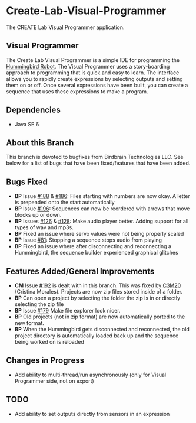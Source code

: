 # Create-Lab-Visual-Programmer
The CREATE Lab Visual Programmer application.

Visual Programmer
-----------
The Create Lab Visual Programmer is a simple IDE for programming the [Hummingbird Robot](http://www.hummingbirdkit.com/). The Visual Programmer uses a story-boarding approach to programming that is quick and easy to learn. The interface allows you to rapidly create expressions  by selecting outputs and setting them on or off. Once several expressions have been built, you can create a sequence that uses these expressions to make a program.

Dependencies
-----------
  * Java SE 6

About this Branch
-----------
This branch is devoted to bugfixes from Birdbrain Technologies LLC. See below for a list of bugs that have been fixed/features that have been added.

Bugs Fixed
----------- 
  * **BP** Issue [#188](/../../issues/188) & [#186](/../../issues/186): Files starting with numbers are now okay. A letter is prepended onto the start automatically
  * **BP** Issue [#196](/../../issues/196): Sequences can now be reordered with arrows that move blocks up or down. 
  * **BP** Issues [#126](/../../issues/126) & [#128](/../../issues/128): Make audio player better. Adding support for all types of wav and mp3s. 
  * **BP** Fixed an issue where servo values were not being properly scaled
  * **BP** Issue [#81](/../../issues/81): Stopping a sequence stops audio from playing
  * **BP** Fixed an issue where after disconnecting and reconnecting a Hummingbird, the sequence builder experienced graphical glitches

Features Added/General Improvements
-----------
  * **CM** Issue [#192](/../../issues/192) is dealt with in this branch. This was fixed by [C3M20](https://github.com/C3M20) (Cristina Morales). Projects are now zip files stored inside of a folder.
  * **BP** Can open a project by selecting the folder the zip is in or directly selecting the zip file
  * **BP** Issue [#179](/../../issues/179) Make file explorer look nicer.
  * **BP** Old projects (not in zip format) are now automatically ported to the new format.
  * **BP** When the Hummingbird gets disconnected and reconnected, the old project directory is automatically loaded back up and the sequence being worked on is reloaded

Changes in Progress
-----------
  * Add ability to multi-thread/run asynchronously (only for Visual Programmer side, not on export)
  
TODO
-----------
  * Add ability to set outputs directly from sensors in an expression
  
